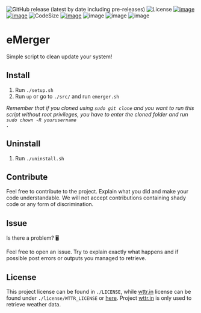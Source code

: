 ![GitHub release (latest by date including pre-releases)](https://badgen.net/github/release/MasterCruelty/Updater?label=Latest%20release)
![License](https://img.shields.io/github/license/MasterCruelty/Updater)
[![image](https://img.shields.io/github/stars/MasterCruelty/Updater)](https://github.com/MasterCruelty/Updater/stargazers)
[![image](https://img.shields.io/github/forks/MasterCruelty/Updater)](https://github.com/MasterCruelty/Updater/network/members)
![CodeSize](https://img.shields.io/github/languages/code-size/MasterCruelty/Updater)
[![image](https://img.shields.io/github/issues/MasterCruelty/Updater)](https://github.com/MasterCruelty/Updater/issues)
![image](https://img.shields.io/github/languages/top/MasterCruelty/Updater)
![image](https://img.shields.io/github/commit-activity/w/MasterCruelty/Updater)
![image](https://img.shields.io/github/contributors/MasterCruelty/Updater)

<h1>eMerger</h1>
Simple script to clean update your system!

<h2>Install</h2>
<ol>
    <li> Run <code>./setup.sh</code> </li>
    <li> Run <code>up</code> or go to <code>./src/</code> and run <code>emerger.sh</code></li>
</ol>

 <i>Remember that if you cloned using <code>sudo git clone</code> and you want to run this script without
 root privileges, you have to enter the cloned folder and run <code>sudo chown -R yourusername .</code></i>

<h2>Uninstall</h2>
<ol>
    <li>Run <code>./uninstall.sh</code></li>
</ol>

<h2>Contribute</h2>
Feel free to contribute to the project. Explain what you did and make your code understandable.
We will not accept contributions containing shady code or any form of discrimination.

<h2>Issue</h2>
Is there a problem? 🖥️

Feel free to open an issue. Try to explain exactly what happens and if possible post errors or outputs
you managed to retrieve.

<h2>License</h2>
This project license can be found in <code>./LICENSE</code>, while <a href="https://github.com/chubin/wttr.in">wttr.in</a>
license can be found under <code>./license/WTTR_LICENSE</code> or
<a href="https://github.com/chubin/wttr.in/blob/master/LICENSE">here</a>.
Project <a href="https://github.com/chubin/wttr.in">wttr.in</a> is only used to retrieve weather data.
